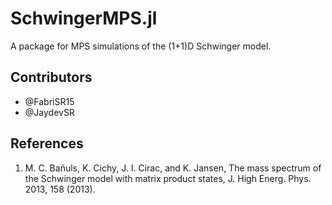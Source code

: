 # SchwingerMPS.jl

A package for MPS simulations of the (1+1)D Schwinger model.

## Contributors
- @FabriSR15
- @JaydevSR

## References
1. M. C. Bañuls, K. Cichy, J. I. Cirac, and K. Jansen, The mass spectrum of the Schwinger model with matrix product states, J. High Energ. Phys. 2013, 158 (2013).

